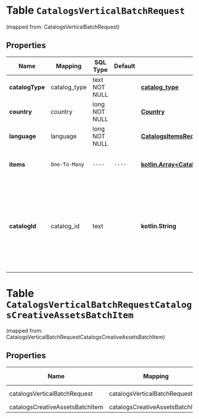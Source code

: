 
# Table `CatalogsVerticalBatchRequest`
(mapped from: CatalogsVerticalBatchRequest)

## Properties
Name | Mapping | SQL Type | Default | Type | Description | Notes
---- | ------- | -------- | ------- | ---- | ----------- | -----
**catalogType** | catalog_type | text NOT NULL |  | [**catalog_type**](#CatalogType) |  | 
**country** | country | long NOT NULL |  | [**Country**](Country.md) |  |  [foreignkey]
**language** | language | long NOT NULL |  | [**CatalogsItemsRequestLanguage**](CatalogsItemsRequestLanguage.md) |  |  [foreignkey]
**items** | `One-To-Many` | `----` | `----`  | [**kotlin.Array&lt;CatalogsCreativeAssetsBatchItem&gt;**](CatalogsCreativeAssetsBatchItem.md) | Array with creative assets item operations | 
**catalogId** | catalog_id | text |  | **kotlin.String** | Catalog id pertaining to the creative assets item. If not provided, default to oldest creative assets catalog |  [optional]





# **Table `CatalogsVerticalBatchRequestCatalogsCreativeAssetsBatchItem`**
(mapped from: CatalogsVerticalBatchRequestCatalogsCreativeAssetsBatchItem)

## Properties
Name | Mapping | SQL Type | Default | Type | Description | Notes
---- | ------- | -------- | ------- | ---- | ----------- | -----
catalogsVerticalBatchRequest | catalogsVerticalBatchRequest | long | | kotlin.Long | Primary Key | *one*
catalogsCreativeAssetsBatchItem | catalogsCreativeAssetsBatchItem | long | | kotlin.Long | Foreign Key | *many*




